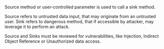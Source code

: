 Source method  or user-controlled parameter is used to call a sink method.

Source refers to untrusted data input, that may originate from an untrusted user. Sink refers to dangerous method,
that if accessible by attacker, may leverage it to perform an attack.

Source and Sinks must be reviewed for vulnerabilities, like Injection, Indirect Object Reference or Unauthorized data
access.
